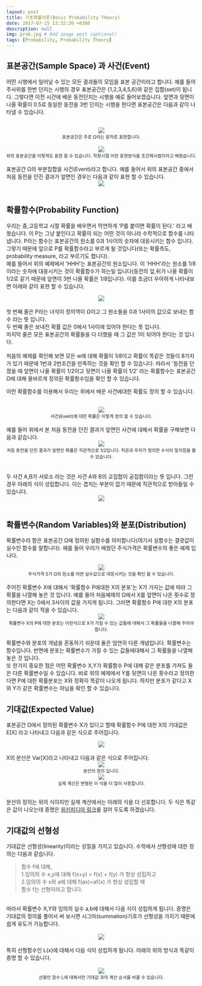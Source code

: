 ```yaml
---
layout: post
title: 기초확률이론(Basic Probability Theory)
date: 2017-07-15 13:32:20 +0300
description: null
img: prob.jpg # Add image post (optional)
tags: [Probability, Probability Theory]
---
```


## **표본공간(Sample Space) 과 사건(Event)**

어떤 시행에서 일어날 수 있는 모든 결과들의 모임을 표본 공간이라고 합니다. 예를 들어 주사위를 한번 던지는 시행의 경우 표본공간은 {1,2,3,4,5,6}와 같은 집합(set)이 됩니다. 그렇다면 이전 시간에 배운 동전던지는 시행을 예로 들어보겠습니다. 앞면과 뒷면이 나올 확률이 0.5로 동일한 동전을 3번 던지는 시행을 한다면 표본공간은 다음과 같이 나타낼 수 있습니다. <br><br>
<center><img src="https://latex.codecogs.com/gif.latex?%5CLARGE%20%5COmega%20%3D%20%5Cbegin%7BBmatrix%7D%20HHH%2C%20HHT%2CHTH%2CHTT%2CTHH%2CTHT%2CTTH%2CTTT%20%5Cend%7BBmatrix%7D"></center>
<center><sup>표본공간은 주로 Ω라는 문자로 표현합니다.</sup></center> <br>
<center><img src="https://latex.codecogs.com/gif.latex?%5CLARGE%20%5COmega%20%3D%20%5Cbegin%7BBmatrix%7D%20w_1w_2w_3%20%3A%20w_i%5Cin%20%5Cbegin%7BBmatrix%7D%20H%2CT%20%5Cend%7BBmatrix%7D%20for%20%5C%2C%5C%2C1%20%5Cleq%20i%5Cleq%203%20%5Cend%7BBmatrix%7D"></center>
<center><sup>위의 표본공간을 이렇게도 표현 할 수 있습니다. 학창시절 이런 표현방식을 조건제시법이라고 배웠습니다.</sup></center>
<br>
표본공간 Ω의 부분집합을 사건(Event)라고 합니다. 예를 들어서 위의 표본공간 중에서 처음 동전을 던진 결과가 앞면인 경우는 다음과 같이 표현 할 수 있습니다.
<br>
<center><img src="https://latex.codecogs.com/gif.latex?%5CLARGE%20%5Cbegin%7BBmatrix%7D%20w%20%5Cin%20%5COmega%20%3A%20w_1%3DH%20%5Cend%7BBmatrix%7D%20%3D%20%5Cbegin%7BBmatrix%7D%20HHH%2CHHT%2CHTH%2CHTT%20%5Cend%7BBmatrix%7D"></center>
<br>

## **확률함수(Probability Function)**

우리는 중,고등학교 시절 확률을 배우면서 막연하게 'P를 붙이면 확률이 된다.' 라고 배웠습니다. 이 P는 그냥 붙인다고 확률이 되는 어떤 것이 아니라 수학적으로 함수를 나타냅니다. P라는 함수는 표본공간의 원소를 0과 1사이의 숫자에 대응시키는 함수 입니다. 그렇기 때문에 앞으로 P를 확률함수라고 부르게 될 것입니다(또는 확률측도, probability measure, 라고 부르기도 합니다).
<br>
예를 들어서 위의 예제에서 'HHH'는 표본공간의 원소입니다. 이 'HHH'라는 원소를 1/8이라는 숫자에 대응시키는 것이 확률함수가 하는일 입니다(동전의 앞,뒤가 나올 확률이 1/2로 같기 때문에 앞면이 3번 나올 확률은 1/8입니다). 이를 조금더 우아하게 나타내보면 아래와 같이 표현 할 수 있습니다.
<br>
<center><img src="http://postfiles8.naver.net/MjAxNzA3MTRfMjM4/MDAxNTAwMDM5NjA1ODUz.jHfSd4ubGdUncG5ARVF37pnwDyvHSdMBhR9W4C71Bj0g.SKGY85muHLe3mz2Ais2e6OXQTxch2En1GnoqLhlm1TQg.PNG.anthouse28/image.png?type=w966"></center>
<br>
첫 번째 줄은 P라는 녀석이 정의역이 Ω이고 그 원소들을 0과 1사이의 값으로 보내는 함수 라는 뜻 입니다. <br>
두 번째 줄은 보내진 확률 값은 0에서 1사이에 있어야 한다는 뜻 입니다. <br>
마지막 줄은 모든 표본공간의 확률들을 다 더했을 때 그 값은 1이 되어야 한다는 것 입니다. <br>
<br>
처음의 예제를 확인해 보면 모든 w에 대해 확률이 1/8이고 확률이 똑같은 것들이 8가지가 있기 때문에 1번과 2번조건을 만족하는 것을 확인 할 수 있습니다. 따라서 '동전을 던졌을 때 앞면이 나올 확률이 1/2이고 뒷면이 나올 확률이 1/2' 라는 확률함수는 표본공간 Ω에 대해 올바르게 정의된 확률함수임을 확인 할 수 있습니다. <br>

이런 확률함수를 이용해서 우리는 위에서 배운 사건에대한 확률도 정의 할 수 있습니다. 
<br><br>
<center><img src="https://latex.codecogs.com/gif.latex?%5CLARGE%20For%20%5C%3A%20%5C%2C%20A%20%5Csubseteq%20%5COmega%20%2C%20%5C%3A%5C%3A%20%5Cmathbb%7BP%7D%28A%29%20%3D%20%5Csum_%7Bw%20%5Cin%20A%7D%5Cmathbb%7BP%7D%28w%29"></center>
<center><sup>사건(Event)에 대한 확률은 이렇게 정의 할 수 있습니다.</sup></center>
<br>
예를 들어 위에서 본 처음 동전을 던진 결과가 앞면인 사건에 대해서 확률을 구해보면 다음과 같습니다.
<br>
<center><img src="http://postfiles16.naver.net/MjAxNzA3MTRfNzMg/MDAxNTAwMDQxNzY2NjU1.oy_fI0q82JSk8tDrd0nNKAOh8-qa4M3Hbpp-vOKF-oYg.GsO89wRSZb3fHSj_OithAvzPCOsLBeAWI01q25GgdzIg.PNG.anthouse28/image.png?type=w966"></center>
<center><sup>처음 동전을 던진 결과가 앞면인 확률은 직관적으로 1/2입니다. 직관과 우리가 정의한 수식이 일치함을 볼 수 있습니다.</sup></center> <br>
<br>
두 사건 A,B가 서로소 라는 것은 사건 A와 B의 교집합이 공집합이라는 뜻 입니다. 그런 경우 아래의 식이 성립합니다. 이는 겹치는 부분이 없기 때문에 직관적으로 받아들일 수 있습니다. <br>
<center><img src="https://latex.codecogs.com/gif.latex?%5CLARGE%20%5Cmathbb%7BP%7D%28A%20%5Ccup%20B%29%20%3D%20%5Cmathbb%7BP%7D%28A%29%20+%20%5Cmathbb%7BP%7D%28B%29%20%5C%3A%5C%3A%20when%20%5C%3A%5C%3A%20A%20%5Ccap%20B%20%3D%20%5Cvarnothing"></center>
<br>

## **확률변수(Random Variables)와 분포(Distribution)**
확률변수라 함은 표본공간 Ω에 정의된 실함수를 의미합니다(여기서 실함수는 결괏값이 실수인 함수를 말합니다). 예를 들어 우리가 배웠던 주식가격은 확률변수의 좋은 예제 입니다.
<br>
<center><img src="https://latex.codecogs.com/gif.latex?%5CLARGE%20S_3%28HHT%29%20%3D%20u%5E2dS_0%2C%20%5C%3A%20S_3%28TTT%29%3Dd%5E3S_0%20%5C%2C%20..."></center>
<center><sup>주식가격 S가 Ω의 원소를 어떤 실수값으로 대응시키는 것을 확인 할 수 있습니다.</sup></center>
<br>
주어진 확률변수 X에 대해서 '확률함수 P에대한 X의 분포'는 X가 가지는 값에 따라 그 확률을 나열해 놓은 것 입니다. 예를 들어 처음예제의 Ω에서 X를 앞면이 나온 횟수로 정의한다면 X는 0에서 3사이의 값을 가지게 됩니다. 그러면 확률함수 P에 대한 X의 분포는 다음과 같이 적을 수 있습니다.
<br>
<center><img src="http://postfiles8.naver.net/MjAxNzA3MTVfMjI3/MDAxNTAwMDQ2NDU0NDcy.dTyKHjDfTD3Xnyk9X3vOyBGhKqP42BxIctQMqkiKG74g.b_D6p9ehbLJi41ofKQ8VX9SxLZttpmL_oOjla-vEQt4g.PNG.anthouse28/image.png?type=w966"></center>
<center><sup>확률변수 X의 P에 대한 분포는 이런식으로 X가 가질 수 있는 값들에 대해서 그 확률들을 나열해 주어야 합니다.</sup></center>
<br>
확률변수와 분포의 개념을 혼동하기 쉬운데 둘은 엄연히 다른 개념입니다. 확률변수는 함수입니다. 반면에 분포는 확률변수가 가질 수 있는 값들에대해서 그 확률들을 나열해 놓은 것 입니다. 
<br>
또 한가지 중요한 점은 어떤 확률변수 X,Y가 확률함수 P에 대해 같은 분포를 가져도 둘은 다른 확률변수일 수 있습니다. 바로 위의 예제에서 Y를 뒷면이 나온 횟수라고 정의한다면 P에 대한 확률분포는 X와 정확히 똑같이 나오게 됩니다. 하지만 분포가 같다고 X와 Y가 같은 확률변수는 아님을 확인 할 수 있습니다.
<br>

## **기대값(Expected Value)**
표본공간 Ω에서 정의된 확률변수 X가 있다고 할때 확률함수 P에 대한 X의 기대값은 E\[X\] 라고 나타내고 다음과 같은 식으로 주어집니다.
<br>
<center><img src="https://latex.codecogs.com/gif.latex?%5CLARGE%20%5Cmathbb%7BE%7D%5BX%5D%20%3D%20%5Csum_%7Bw%20%5Cin%20%5COmega%7DX%28w%29%5Cmathbb%7BP%7D%28w%29"></center>
<br>
X의 분산은 Var[X]라고 나타내고 다음과 같은 식으로 주어집니다.
<br>
<center><img src="https://latex.codecogs.com/gif.latex?%5CLARGE%20Var%5BX%5D%20%3D%20%5Cmathbb%7BE%7D%5B%28X-%5Cmathbb%7BE%7D%28X%29%29%5E2%5D"></center>
<center><sup>분산의 정의 입니다.</sup></center>
<center><img src="https://latex.codecogs.com/gif.latex?%5CLARGE%20Var%5BX%5D%20%3D%20%5Cmathbb%7BE%7D%5BX%5E2%5D-%28%5Cmathbb%7BE%7D%5BX%5D%29%5E2"></center>
<center><sup>실제 계산은 변형된 이 식을 더 많이 사용합니다.</sup></center>
<br>

분산의 정의는 위의 식이지만 실제 계산에서는 아래의 식을 더 선호합니다. 두 식은 똑같은 값이 나오는데 증명은 [위키피디아 링크][wiki]를 걸어 두도록 하겠습니다.

[wiki]: https://ko.wikipedia.org/wiki/분산

## **기대값의 선형성**

기대값은 선형성(linearity)이라는 성질을 가지고 있습니다. 수학에서 선형성에 대한 정의는 다음과 같습니다.
<br>

>함수 f에 대해, <br>
>1.임의의 수 x,y에 대해 f(x+y) = f(x) + f(y) 가 항상 성립하고<br>
>2.임의의 수 x와 a에 대해 f(ax)=af(x) 가 항상 성립할 때<br>
>함수 f는 선형이라고 합니다.

<br>
따라서 확률변수 X,Y와 임의의 실수 a,b에 대해서 다음 식이 성립하게 됩니다. 증명은 기대값의 정의를 풀어서 써 보시면 시그마(summation)기호가 선형성을 가지기 때문에 쉽게 유도가 가능합니다.
<br><br>
<center><img src="https://latex.codecogs.com/gif.latex?%5CLARGE%20%5Cmathbb%7BE%7D%5BaX+bY%5D%20%3D%20a%5Cmathbb%7BE%7D%5BX%5D%20+%20b%5Cmathbb%7BE%7D%5BY%5D"></center>
<br>
특히 선형함수인 L(x)에 대해서 다음 식이 성립하게 됩니다. 아래의 위의 방식과 똑같이 증명 할 수 있습니다.
<br><br>
<center><img src="https://latex.codecogs.com/gif.latex?%5CLARGE%20%5Cmathbb%7BE%7D%5BL%28X%29%5D%20%3D%20L%28%5Cmathbb%7BE%7D%5BX%5D%29"></center>
<center><sup>선형인 함수 L에 대해서만 기대값 과의 계산 순서를 바꿀 수 있습니다.</sup></center>



 
 
